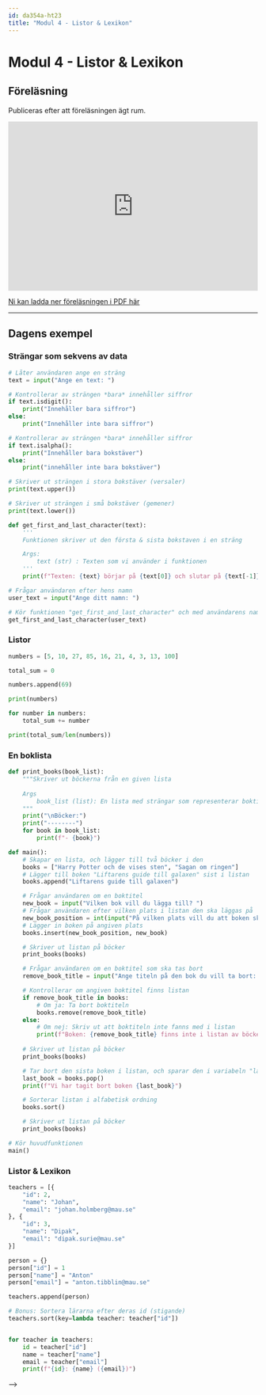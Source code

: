 ```yaml
---
id: da354a-ht23
title: "Modul 4 - Listor & Lexikon"
---
```


# Modul 4 - Listor & Lexikon

## Föreläsning

Publiceras efter att föreläsningen ägt rum.


<div class="frame">
    <div style="left: 0; width: 100%; height: 0; position: relative; padding-bottom: 56.2696%; padding-top: 58px;"><iframe src="https://www.slideshare.net/slideshow/embed_code/key/HEz8QScQLRdQgA" style="top: 0; left: 0; width: 100%; height: 100%; position: absolute; border: 0;" allowfullscreen scrolling="no"></iframe></div>
</div>

[Ni kan ladda ner föreläsningen i PDF här](../pdf/2023-listor.pdf)

---

<!--
<div class="video-frame">
    <div style="left: 0; width: 100%; height: 0; position: relative; padding-bottom: 56.25%;"><iframe src="https://www.youtube.com/embed/LE7bjJ_0zHA?rel=0" style="top: 0; left: 0; width: 100%; height: 100%; position: absolute; border: 0;" allowfullscreen scrolling="no" allow="accelerometer; clipboard-write; encrypted-media; gyroscope; picture-in-picture;"></iframe></div>
</div>
-->

## Dagens exempel

### Strängar som sekvens av data

```python
# Låter användaren ange en sträng
text = input("Ange en text: ")

# Kontrollerar av strängen *bara* innehåller siffror
if text.isdigit():
    print("Innehåller bara siffror")
else:
    print("Innehåller inte bara siffror")

# Kontrollerar av strängen *bara* innehåller siffror
if text.isalpha():
    print("Innehåller bara bokstäver")
else:
    print("innehåller inte bara bokstäver")

# Skriver ut strängen i stora bokstäver (versaler)
print(text.upper())

# Skriver ut strängen i små bokstäver (gemener)
print(text.lower())

def get_first_and_last_character(text):
    '''
    Funktionen skriver ut den första & sista bokstaven i en sträng

    Args:
        text (str) : Texten som vi använder i funktionen
    '''
    print(f"Texten: {text} börjar på {text[0]} och slutar på {text[-1]}")

# Frågar användaren efter hens namn
user_text = input("Ange ditt namn: ")

# Kör funktionen "get_first_and_last_character" och med användarens namn
get_first_and_last_character(user_text)
```

### Listor

```python
numbers = [5, 10, 27, 85, 16, 21, 4, 3, 13, 100]

total_sum = 0

numbers.append(69)

print(numbers)

for number in numbers:
    total_sum += number

print(total_sum/len(numbers))
```

### En boklista

```python
def print_books(book_list):
    """Skriver ut böckerna från en given lista
    
    Args
        book_list (list): En lista med strängar som representerar boktitlar
    """
    print("\nBöcker:")
    print("--------")
    for book in book_list:
        print(f"- {book}")

def main():
    # Skapar en lista, och lägger till två böcker i den
    books = ["Harry Potter och de vises sten", "Sagan om ringen"]
    # Lägger till boken "Liftarens guide till galaxen" sist i listan
    books.append("Liftarens guide till galaxen")

    # Frågar användaren om en boktitel
    new_book = input("Vilken bok vill du lägga till? ")
    # Frågar användaren efter vilken plats i listan den ska läggas på
    new_book_position = int(input("På vilken plats vill du att boken ska ligga? "))
    # Lägger in boken på angiven plats
    books.insert(new_book_position, new_book)

    # Skriver ut listan på böcker
    print_books(books)

    # Frågar användaren om en boktitel som ska tas bort
    remove_book_title = input("Ange titeln på den bok du vill ta bort: ")

    # Kontrollerar om angiven boktitel finns listan
    if remove_book_title in books:
        # Om ja: Ta bort boktiteln
        books.remove(remove_book_title)
    else:
        # Om nej: Skriv ut att boktiteln inte fanns med i listan
        print(f"Boken: {remove_book_title} finns inte i listan av böcker!")
    
    # Skriver ut listan på böcker
    print_books(books)

    # Tar bort den sista boken i listan, och sparar den i variabeln "last_book"
    last_book = books.pop()
    print(f"Vi har tagit bort boken {last_book}")

    # Sorterar listan i alfabetisk ordning
    books.sort()

    # Skriver ut listan på böcker
    print_books(books)

# Kör huvudfunktionen
main()

```

### Listor & Lexikon

```python
teachers = [{
    "id": 2,
    "name": "Johan",
    "email": "johan.holmberg@mau.se"
}, {
    "id": 3,
    "name": "Dipak",
    "email": "dipak.surie@mau.se"
}]

person = {}
person["id"] = 1
person["name"] = "Anton"
person["email"] = "anton.tibblin@mau.se"

teachers.append(person)

# Bonus: Sortera lärarna efter deras id (stigande)
teachers.sort(key=lambda teacher: teacher["id"])


for teacher in teachers:
    id = teacher["id"]
    name = teacher["name"]
    email = teacher["email"]
    print(f"{id}: {name} ({email})")


```

-->